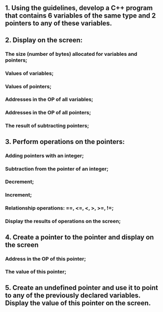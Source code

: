 ## 1. Using the guidelines, develop a C++ program that contains 6 variables of the same type and 2 pointers to any of these variables.
## 2. Display on the screen: 
### The size (number of bytes) allocated for variables and pointers;
### Values of variables; 
### Values of pointers; 
### Addresses in the OP of all variables; 
### Addresses in the OP of all pointers; 
### The result of subtracting pointers; 
## 3. Perform operations on the pointers: 
### Adding pointers with an integer; 
### Subtraction from the pointer of an integer; 
### Decrement;
### Increment; 
### Relationship operations: ==, <=, <, >, >=, !=; 
### Display the results of operations on the screen; 
## 4. Create a pointer to the pointer and display on the screen
### Address in the OP of this pointer;
### The value of this pointer;
## 5. Create an undefined pointer and use it to point to any of the previously declared variables. Display the value of this pointer on the screen.
